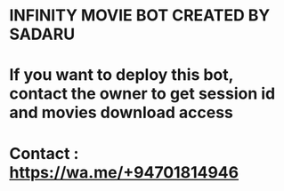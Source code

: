# INFINITY MOVIE BOT CREATED BY SADARU

# If you want to deploy this bot, contact the owner to get session id and movies download access

# Contact : https://wa.me/+94701814946
